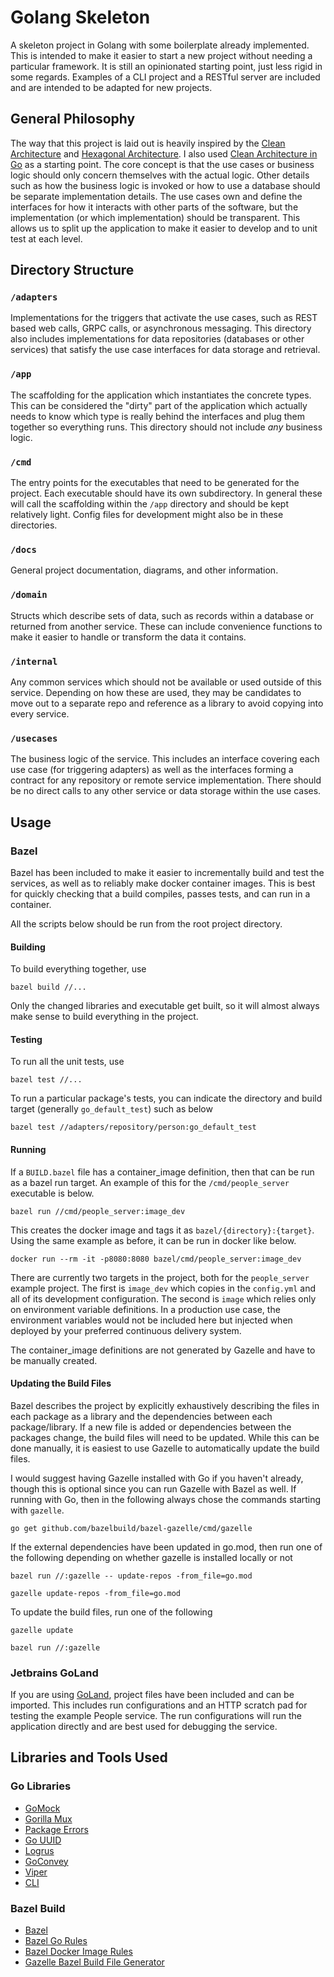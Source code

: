 # Golang Skeleton

A skeleton project in Golang with some boilerplate already implemented.
This is intended to make it easier to start a new project without needing a particular framework.
It is still an opinionated starting point, just less rigid in some regards.
Examples of a CLI project and a RESTful server are included and are intended to be adapted for new projects.

## General Philosophy

The way that this project is laid out is heavily inspired by the
[Clean Architecture](https://blog.cleancoder.com/uncle-bob/2012/08/13/the-clean-architecture.html) and
[Hexagonal Architecture](https://en.wikipedia.org/wiki/Hexagonal_architecture_(software)). I also used
[Clean Architecture in Go](https://medium.com/@hatajoe/clean-architecture-in-go-4030f11ec1b1) as a starting point.
The core concept is that the use cases or business logic should only concern themselves with the actual logic.
Other details such as how the business logic is invoked or how to use a database should be separate implementation
details. The use cases own and define the interfaces for how it interacts with other parts of the software, but the
implementation (or which implementation) should be transparent. This allows us to split up the application to make it
easier to develop and to unit test at each level.

## Directory Structure

### `/adapters`
Implementations for the triggers that activate the use cases, such as REST based web calls, GRPC calls, or asynchronous
messaging. This directory also includes implementations for data repositories (databases or other services) that satisfy
the use case interfaces for data storage and retrieval.
### `/app`
The scaffolding for the application which instantiates the concrete types. This can be considered the "dirty" part of
the application which actually needs to know which type is really behind the interfaces and plug them together so
everything runs. This directory should not include *any* business logic.
### `/cmd`
The entry points for the executables that need to be generated for the project. Each executable should have its own
subdirectory. In general these will call the scaffolding within the `/app` directory and should be kept relatively
light. Config files for development might also be in these directories.
### `/docs`
General project documentation, diagrams, and other information.
### `/domain`
Structs which describe sets of data, such as records within a database or returned from another service. These can
include convenience functions to make it easier to handle or transform the data it contains.
### `/internal`
Any common services which should not be available or used outside of this service. Depending on how these are used, they
may be candidates to move out to a separate repo and reference as a library to avoid copying into every service.
### `/usecases`
The business logic of the service. This includes an interface covering each use case (for triggering adapters) as well
as the interfaces forming a contract for any repository or remote service implementation. There should be no direct
calls to any other service or data storage within the use cases.

## Usage

### Bazel

Bazel has been included to make it easier to incrementally build and test the services, as well as to reliably make
docker container images. This is best for quickly checking that a build compiles, passes tests, and can run in a
container.

All the scripts below should be run from the root project directory.

#### Building

To build everything together, use
```shell script
bazel build //...
```

Only the changed libraries and executable get built, so it will almost always make sense to build everything in the
project.

#### Testing

To run all the unit tests, use
```shell script
bazel test //...
```

To run a particular package's tests, you can indicate the directory and build target (generally `go_default_test`) such
as below
```shell script
bazel test //adapters/repository/person:go_default_test
```

#### Running

If a `BUILD.bazel` file has a container_image definition, then that can be run as a bazel run target. An 
example of this for the `/cmd/people_server` executable is below.
```shell script
bazel run //cmd/people_server:image_dev
```

This creates the docker image and tags it as `bazel/{directory}:{target}`. Using the same example as before,
it can be run in docker like below.
```shell script
docker run --rm -it -p8080:8080 bazel/cmd/people_server:image_dev
```

There are currently two targets in the project, both for the `people_server` example project. The first is `image_dev`
which copies in the `config.yml` and all of its development configuration. The second is `image` which relies only on
environment variable definitions. In a production use case, the environment variables would not be included here but
injected when deployed by your preferred continuous delivery system.

The container_image definitions are not generated by Gazelle and have to be manually created.

#### Updating the Build Files

Bazel describes the project by explicitly exhaustively describing the files in each package as a library and the
dependencies between each package/library. If a new file is added or dependencies between the packages change, the build
files will need to be updated. While this can be done manually, it is easiest to use Gazelle to automatically update the
build files.

I would suggest having Gazelle installed with Go if you haven't already, though this is optional since you can run
Gazelle with Bazel as well. If running with Go, then in the following always chose the commands starting with `gazelle`.
```shell script
go get github.com/bazelbuild/bazel-gazelle/cmd/gazelle
```

If the external dependencies have been updated in go.mod, then run one of the following depending on whether gazelle
is installed locally or not
```shell script
bazel run //:gazelle -- update-repos -from_file=go.mod
```
```shell script
gazelle update-repos -from_file=go.mod
```

To update the build files, run one of the following
```shell script
gazelle update
```
```shell script
bazel run //:gazelle
```

### Jetbrains GoLand

If you are using [GoLand](https://www.jetbrains.com/go/), project files have been included and can be imported. This
includes run configurations and an HTTP scratch pad for testing the example People service. The run configurations will
run the application directly and are best used for debugging the service.

## Libraries and Tools Used

### Go Libraries
* [GoMock](https://github.com/golang/mock)
* [Gorilla Mux](https://github.com/gorilla/mux)
* [Package Errors](https://github.com/pkg/errors)
* [Go UUID](https://github.com/satori/go.uuid)
* [Logrus](https://github.com/sirupsen/logrus)
* [GoConvey](https://github.com/smartystreets/goconvey)
* [Viper](https://github.com/spf13/viper)
* [CLI](https://github.com/urfave/cli)

### Bazel Build
* [Bazel](https://bazel.build/)
* [Bazel Go Rules](https://github.com/bazelbuild/rules_go)
* [Bazel Docker Image Rules](https://github.com/bazelbuild/rules_docker)
* [Gazelle Bazel Build File Generator](https://github.com/bazelbuild/bazel-gazelle)